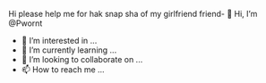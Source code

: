 Hi please help me for hak snap sha of my girlfriend
friend- 👋 Hi, I’m @Pwornt
- 👀 I’m interested in ...
- 🌱 I’m currently learning ...
- 💞️ I’m looking to collaborate on ...
- 📫 How to reach me ...

<!---
Pwornt/Pwornt is a ✨ special ✨ repository because its `README.md` (this file) appears on your GitHub profile.
You can click the Preview link to take a look at your changes.
--->
